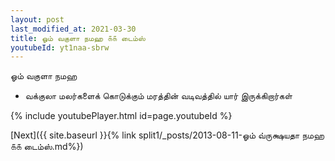```yaml
---
layout: post
last_modified_at: 2021-03-30
title: ஓம் வகுளா நமஹ ௧௧ டைம்ஸ்
youtubeId: yt1naa-sbrw
---
```

 
 
 ஓம் வகுளா நமஹ  
 
 -  வக்குலா மலர்களைக் கொடுக்கும் மரத்தின் வடிவத்தில் யார் இருக்கிறார்கள் 
 
  
 
  
 
 
 
 
 
 


{% include youtubePlayer.html id=page.youtubeId %}
 
[Next]({{ site.baseurl }}{% link  split1/_posts/2013-08-11-ஓம் வ்ருக்ஷயதா நமஹ ௧௧ டைம்ஸ்.md%})
 
